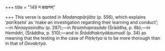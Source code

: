 +++
title = "149 न ब्राह्मणम्"

+++
This verse is quoted in *Madanapārijāta* (p. 556), which explains
‘*parīkṣeta*’ as ‘make an investigation regarding their learning and
conduct’;—in *Nirṇayasindhu* (p. 287);—in *Nṛsiṃhaprasāda* (Śrāddha, p.
6b);—in *Hemādri*, (Śrāddha, p. 510);—and in *Śrāddhakriyākaumudī* (p.
34) as meaning that the testing in the case of *Pitṛkṛtya* is to be more
thorough than in that of *Devakṛtya*.


